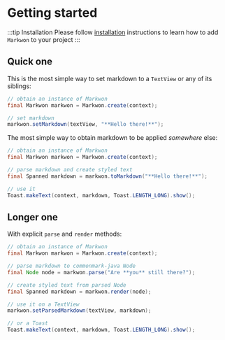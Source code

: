 # Getting started

:::tip Installation
Please follow [installation](/docs/v4/install.md) instructions
to learn how to add `Markwon` to your project
:::

## Quick one

This is the most simple way to set markdown to a `TextView` or any of its siblings:

```java
// obtain an instance of Markwon
final Markwon markwon = Markwon.create(context);

// set markdown
markwon.setMarkdown(textView, "**Hello there!**");
```

The most simple way to obtain markdown to be applied _somewhere_ else:

```java
// obtain an instance of Markwon
final Markwon markwon = Markwon.create(context);

// parse markdown and create styled text
final Spanned markdown = markwon.toMarkdown("**Hello there!**");

// use it
Toast.makeText(context, markdown, Toast.LENGTH_LONG).show();
```

## Longer one

With explicit `parse` and `render` methods:

```java
// obtain an instance of Markwon
final Markwon markwon = Markwon.create(context);

// parse markdown to commonmark-java Node
final Node node = markwon.parse("Are **you** still there?");

// create styled text from parsed Node
final Spanned markdown = markwon.render(node);

// use it on a TextView
markwon.setParsedMarkdown(textView, markdown);

// or a Toast
Toast.makeText(context, markdown, Toast.LENGTH_LONG).show();
```
